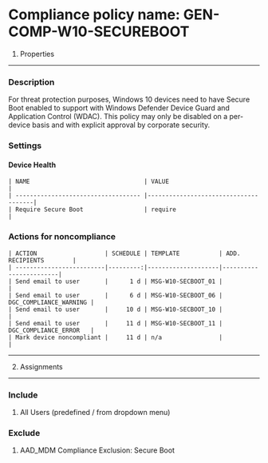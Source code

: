 Compliance policy name: GEN-COMP-W10-SECUREBOOT
===============================================


1. Properties
-------------

### Description
For threat protection purposes, Windows 10 devices need to have Secure Boot enabled to support with Windows Defender Device Guard and Application Control (WDAC).
This policy may only be disabled on a per-device basis and with explicit approval by corporate security.

### Settings

#### Device Health

	| NAME                                | VALUE                                |
	| ----------------------------------- |--------------------------------------|
	| Require Secure Boot                 | require                              |

### Actions for noncompliance

	| ACTION                   | SCHEDULE | TEMPLATE           | ADD. RECIPIENTS        |
	| -------------------------|---------:|--------------------|------------------------|
	| Send email to user       |      1 d | MSG-W10-SECBOOT_01 |                        |
	| Send email to user       |      6 d | MSG-W10-SECBOOT_06 | DGC_COMPLIANCE_WARNING |
	| Send email to user       |     10 d | MSG-W10-SECBOOT_10 |                        |
	| Send email to user       |     11 d | MSG-W10-SECBOOT_11 | DGC_COMPLIANCE_ERROR   |
	| Mark device noncompliant |     11 d | n/a                |                        |

*******************************************************************************


2. Assignments
--------------

### Include
1. All Users (predefined / from dropdown menu)

### Exclude
1. AAD_MDM Compliance Exclusion: Secure Boot
